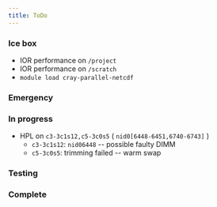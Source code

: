 ```yaml
---
title: ToDo
---
```


### Ice box

- IOR performance on `/project`
- IOR performance on `/scratch`
- `module load cray-parallel-netcdf`

### Emergency

### In progress

- HPL on `c3-3c1s12,c5-3c0s5` ( `nid0[6448-6451,6740-6743]` )
  - `c3-3c1s12`: `nid06448` -- possible faulty DIMM
  - `c5-3c0s5`: trimming failed -- warm swap

### Testing

### Complete
